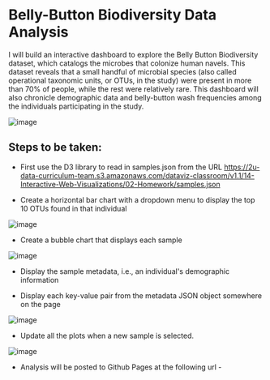 # Belly-Button Biodiversity Data Analysis

I will build an interactive dashboard to explore the Belly Button Biodiversity dataset, which catalogs the microbes that colonize human navels. This dataset reveals that a small handful of microbial species (also called operational taxonomic units, or OTUs, in the study) were present in more than 70% of people, while the rest were relatively rare. This dashboard will also chronicle demographic data and belly-button wash frequencies among the individuals participating in the study.

![image](https://github.com/meehal0203/belly-button-challenge/assets/146681542/6efb1769-a939-469c-9df7-7062640b47cd)


## Steps to be taken:

* First use the D3 library to read in samples.json from the URL https://2u-data-curriculum-team.s3.amazonaws.com/dataviz-classroom/v1.1/14-Interactive-Web-Visualizations/02-Homework/samples.json

* Create a horizontal bar chart with a dropdown menu to display the top 10 OTUs found in that individual

![image](https://github.com/meehal0203/belly-button-challenge/assets/146681542/2915c101-8a14-4997-9dc6-d565aee427d9)

* Create a bubble chart that displays each sample

![image](https://github.com/meehal0203/belly-button-challenge/assets/146681542/2b0d3b6f-fff4-4569-af94-60a9b5e42ccc)

* Display the sample metadata, i.e., an individual's demographic information

* Display each key-value pair from the metadata JSON object somewhere on the page

 ![image](https://github.com/meehal0203/belly-button-challenge/assets/146681542/20a7210a-21dc-43c0-b949-603f3eb463cc)

 * Update all the plots when a new sample is selected.
 
![image](https://github.com/meehal0203/belly-button-challenge/assets/146681542/f0c90b34-a9c1-45b4-af57-c8ed24d3cd5a)

* Analysis will be posted to Github Pages at the following url - 
